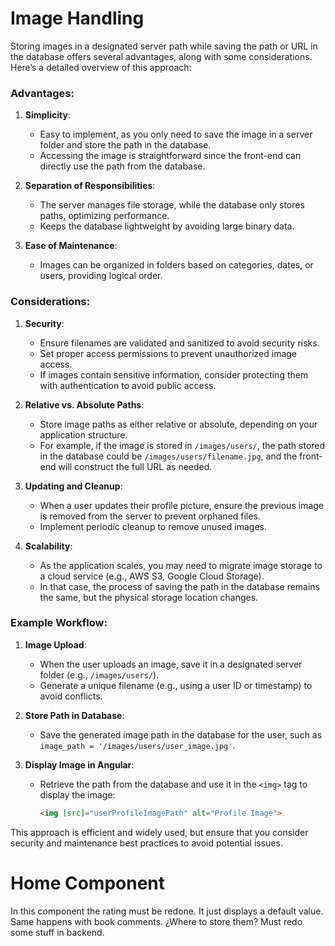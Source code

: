 # Image Handling

Storing images in a designated server path while saving the path or URL in the database offers several advantages, along with some considerations. Here’s a detailed overview of this approach:

### Advantages:
1. **Simplicity**:
   - Easy to implement, as you only need to save the image in a server folder and store the path in the database.
   - Accessing the image is straightforward since the front-end can directly use the path from the database.

2. **Separation of Responsibilities**:
   - The server manages file storage, while the database only stores paths, optimizing performance.
   - Keeps the database lightweight by avoiding large binary data.

3. **Ease of Maintenance**:
   - Images can be organized in folders based on categories, dates, or users, providing logical order.

### Considerations:
1. **Security**:
   - Ensure filenames are validated and sanitized to avoid security risks.
   - Set proper access permissions to prevent unauthorized image access.
   - If images contain sensitive information, consider protecting them with authentication to avoid public access.

2. **Relative vs. Absolute Paths**:
   - Store image paths as either relative or absolute, depending on your application structure.
   - For example, if the image is stored in `/images/users/`, the path stored in the database could be `/images/users/filename.jpg`, and the front-end will construct the full URL as needed.

3. **Updating and Cleanup**:
   - When a user updates their profile picture, ensure the previous image is removed from the server to prevent orphaned files.
   - Implement periodic cleanup to remove unused images.

4. **Scalability**:
   - As the application scales, you may need to migrate image storage to a cloud service (e.g., AWS S3, Google Cloud Storage).
   - In that case, the process of saving the path in the database remains the same, but the physical storage location changes.

### Example Workflow:
1. **Image Upload**:
   - When the user uploads an image, save it in a designated server folder (e.g., `/images/users/`).
   - Generate a unique filename (e.g., using a user ID or timestamp) to avoid conflicts.

2. **Store Path in Database**:
   - Save the generated image path in the database for the user, such as `image_path = '/images/users/user_image.jpg'`.

3. **Display Image in Angular**:
   - Retrieve the path from the database and use it in the `<img>` tag to display the image:
     ```html
     <img [src]="userProfileImagePath" alt="Profile Image">
     ```

This approach is efficient and widely used, but ensure that you consider security and maintenance best practices to avoid potential issues.

# Home Component

In this component the rating must be redone. It just displays a default value. 
Same happens with book comments. ¿Where to store them? Must redo some stuff in backend.